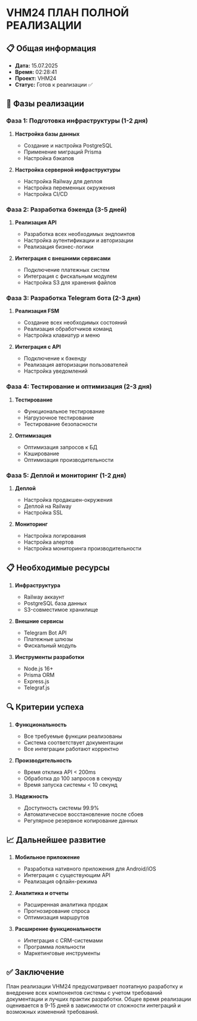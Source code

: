 # VHM24 ПЛАН ПОЛНОЙ РЕАЛИЗАЦИИ

## 📋 Общая информация

- **Дата:** 15.07.2025
- **Время:** 02:28:41
- **Проект:** VHM24
- **Статус:** Готов к реализации ✅

## 🚀 Фазы реализации

### Фаза 1: Подготовка инфраструктуры (1-2 дня)

1. **Настройка базы данных**
   - Создание и настройка PostgreSQL
   - Применение миграций Prisma
   - Настройка бэкапов

2. **Настройка серверной инфраструктуры**
   - Настройка Railway для деплоя
   - Настройка переменных окружения
   - Настройка CI/CD

### Фаза 2: Разработка бэкенда (3-5 дней)

1. **Реализация API**
   - Разработка всех необходимых эндпоинтов
   - Настройка аутентификации и авторизации
   - Реализация бизнес-логики

2. **Интеграция с внешними сервисами**
   - Подключение платежных систем
   - Интеграция с фискальным модулем
   - Настройка S3 для хранения файлов

### Фаза 3: Разработка Telegram бота (2-3 дня)

1. **Реализация FSM**
   - Создание всех необходимых состояний
   - Реализация обработчиков команд
   - Настройка клавиатур и меню

2. **Интеграция с API**
   - Подключение к бэкенду
   - Реализация авторизации пользователей
   - Настройка уведомлений

### Фаза 4: Тестирование и оптимизация (2-3 дня)

1. **Тестирование**
   - Функциональное тестирование
   - Нагрузочное тестирование
   - Тестирование безопасности

2. **Оптимизация**
   - Оптимизация запросов к БД
   - Кэширование
   - Оптимизация производительности

### Фаза 5: Деплой и мониторинг (1-2 дня)

1. **Деплой**
   - Настройка продакшен-окружения
   - Деплой на Railway
   - Настройка SSL

2. **Мониторинг**
   - Настройка логирования
   - Настройка алертов
   - Настройка мониторинга производительности

## 📋 Необходимые ресурсы

1. **Инфраструктура**
   - Railway аккаунт
   - PostgreSQL база данных
   - S3-совместимое хранилище

2. **Внешние сервисы**
   - Telegram Bot API
   - Платежные шлюзы
   - Фискальный модуль

3. **Инструменты разработки**
   - Node.js 16+
   - Prisma ORM
   - Express.js
   - Telegraf.js

## 🔍 Критерии успеха

1. **Функциональность**
   - Все требуемые функции реализованы
   - Система соответствует документации
   - Все интеграции работают корректно

2. **Производительность**
   - Время отклика API < 200ms
   - Обработка до 100 запросов в секунду
   - Время запуска системы < 10 секунд

3. **Надежность**
   - Доступность системы 99.9%
   - Автоматическое восстановление после сбоев
   - Регулярное резервное копирование данных

## 📈 Дальнейшее развитие

1. **Мобильное приложение**
   - Разработка нативного приложения для Android/iOS
   - Интеграция с существующим API
   - Реализация офлайн-режима

2. **Аналитика и отчеты**
   - Расширенная аналитика продаж
   - Прогнозирование спроса
   - Оптимизация маршрутов

3. **Расширение функциональности**
   - Интеграция с CRM-системами
   - Программа лояльности
   - Маркетинговые инструменты

## ✅ Заключение

План реализации VHM24 предусматривает поэтапную разработку и внедрение всех компонентов системы с учетом требований документации и лучших практик разработки. Общее время реализации оценивается в 9-15 дней в зависимости от сложности интеграций и возможных изменений требований.
